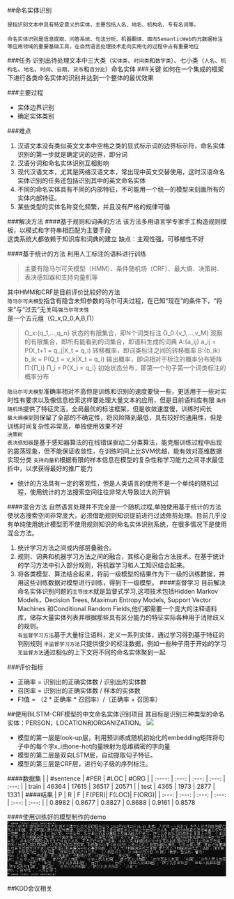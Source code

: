 ##命名实体识别
                         
    是指识别文本中具有特定意义的实体，主要包括人名、地名、机构名、专有名词等。
    
    命名实体识别是信息提取、问答系统、句法分析、机器翻译、面向SemanticWeb的元数据标注等应用领域的重要基础工具，在自然语言处理技术走向实用化的过程中占有重要地位

###任务
识别出待处理文本中三大类（`实体类`、`时间类`和`数字类`）、七小类（`人名`、`机构名`、`地名`、`时间`、`日期`、`货币`和`百分比`）命名实体
###关键
如何在一个集成的框架下进行各类命名实体的识别并达到一个整体的最优效果

###主要过程
* 实体边界识别
* 确定实体类别

###难点
1. 汉语文本没有类似英文文本中空格之类的显式标示词的边界标示符，命名实体识别的第一步就是确定词的边界，即分词
2. 汉语分词和命名实体识别互相影响
3. 现代汉语文本，尤其是网络汉语文本，常出现中英文交替使用，这时汉语命名实体识别的任务还包括识别其中的英文命名实体
4. 不同的命名实体具有不同的内部特征，不可能用一个统一的模型来刻画所有的实体内部特征。
5. 某些类型的实体名称变化频繁，并且没有严格的规律可循

###解决方法
####基于规则和词典的方法
该方法多用语言学专家手工构造规则模板，以模式和字符串相匹配为主要手段<br>
这类系统大都依赖于知识库和词典的建立
缺点：主观性强，可移植性不好

####基于统计的方法
利用人工标注的语料进行训练
>主要有隐马尔可夫模型（HMM）、条件随机场（CRF）、最大熵、决策树、表决感知器和支持向量机等

其中HMM和CRF是目前评价比较好的方法<br>
`隐马尔可夫模型`指含有隐含未知参数的马尔可夫过程，在已知“现在”的条件下，“将来”与“过去”无关叫`强马尔可夫性`<br>
是一个五元组（Ω_x,Ω_0,A,B,Π）<br>
>Ω_x:{q_1,...,q_n}  状态的有限集合，即N个词类标注
>Ω_0:{v_1,...,v_M}  观察的有限集合，即所有能看到的词集合，即语料生成的词典
>A:{a_ij}  a_ij = P(X_t+1 = q_j|X_t = q_i)  转移概率，即词类标注之间的转移概率
>B:{b_ik}  b_ik = P(Q_t = v_k|X_t = q_i)  输出概率，即词相对于标注的概率分布矩阵
>Π:{Π_i}  Π_i = P{X_i = q_i}  初始状态分布，即第一个句子第一个词类标注的概率分布

`隐马尔可夫模型`准确率相对不高但是训练和识别的速度要快一些，更适用于一些对实时性有要求以及像信息检索这样要处理大量文本的应用，但是目前语料库有限
`条件随机场`提供了特征灵活，全局最优的标注框架，但是收敛速度慢，训练时间长<br>
`最大熵模型`则保留了全部的不确定性，将风险降到最低，具有较好的通用性，但是训练时间复杂性非常高，单独使用效果不好<br>
`决策树`<br>
`表决感知器`是基于感知器算法的在线错误驱动二分类算法，能克服训练过程中出现的震荡现象，但不能保证收敛性，在训练时间上比SVM优越，能有效对高维数据实现分类
`支持向量机`根据有限的样本信息在模型的复杂性和学习能力之间寻求最佳折中，以求获得最好的推广能力<br>

* 统计的方法具有一定的客观性，但是人类语言的使用不是一个单纯的随机过程，使用统计的方法搜索空间往往非常大导致过大的开销

####混合方法
自然语言处理并不完全是一个随机过程,单独使用基于统计的方法使状态搜索空间非常庞大，必须借助规则知识提前进行过滤修剪处理。目前几乎没有单纯使用统计模型而不使用规则知识的命名实体识别系统，在很多情况下是使用混合方法。<br>
1. 统计学习方法之间或内部层叠融合。
2. 规则、词典和机器学习方法之间的融合，其核心是融合方法技术。在基于统计的学习方法中引入部分规则，将机器学习和人工知识结合起来。
3. 将各类模型、算法结合起来，将前一级模型的结果作为下一级的训练数据，并用这些训练数据对模型进行训练，得到下一级模型。
####监督学习
目前解决命名实体识别问题的`主导技术`就是监督式学习,这项技术包括Hidden Markov Models，Decision Trees, Maximun Entropy Models, Support Vector Machines 和Conditional Random Fields,他们都需要一个庞大的注释语料库，储存大量实体列表并根据那些具有区分能力的特征实际各种用于消除歧义的规则。<br>
`有监督学习方法`基于大量标注语料，定义一系列实体，通过学习得到基于特征的判别规则
`半监督学习方法`只提供很少的标注数据，例如一些种子用于开始的学习
`无监督方法`通过相似的上下文将不同的命名实体聚到一起

###评价指标
* 正确率 = 识别出的正确实体数 / 识别出的实体数
* 召回率 = 识别出的正确实体数 / 样本的实体数
* F1值 = （2 * 正确率 * 召回率）/（正确率 + 召回率）

##使用BiLSTM-CRF模型的中文命名实体识别项目
其目标是识别三种类型的命名实体：PERSON，LOCATION和ORGANIZATION。
![](https://github.com/Determined22/zh-NER-TF/blob/master/pics/pic1.png)

* 模型的第一层是look-up层，利用预训练或随机初始化的embedding矩阵将句子中的每个字x_i由one-hot向量映射为低维稠密的字向量
* 模型的第二层是双向LSTM层，自动提取句子特征。
* 模型的第三层是CRF层，进行句子级的序列标注。

####数据集
|    | #sentence | #PER | #LOC | #ORG |
| :----: | :---: | :---: | :---: | :---: |
| train  | 46364 | 17615 | 36517 | 20571 |
| test   | 4365  | 1973  | 2877  | 1331  |
####结果
| P     | R     | F     | F(PER)| F(LOC)| F(ORG)|
| :---: | :---: | :---: | :---: | :---: | :---: |
| 0.8982 | 0.8677 | 0.8827 | 0.8688 | 0.9161 | 0.8578

####使用训练好的模型制作的demo
![](https://github.com/qiuxingfa/picture_/blob/master/2018.8.23/5b0bfd3d1ee3b2d9360e91a3ff7cd86.png)

##KDD会议相关
